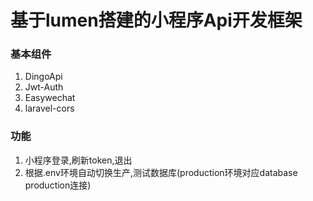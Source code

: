 # 基于lumen搭建的小程序Api开发框架

### 基本组件
1. DingoApi
2. Jwt-Auth
3. Easywechat
4. laravel-cors

### 功能
1. 小程序登录,刷新token,退出
2. 根据.env环境自动切换生产,测试数据库(production环境对应database production连接)

